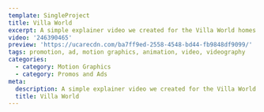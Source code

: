 ```yaml
---
template: SingleProject
title: Villa World
excerpt: A simple explainer video we created for the Villa World homes Facebook page as a header.
video: '246390465'
preview: 'https://ucarecdn.com/ba7ff9ed-2558-4548-bd44-fb9848df9099/'
tags: promotion, ad, motion graphics, animation, video, videography
categories:
  - category: Motion Graphics
  - category: Promos and Ads
meta:
  description: A simple explainer video we created for the Villa World homes Facebook page as a header.
  title: Villa World
---
```

